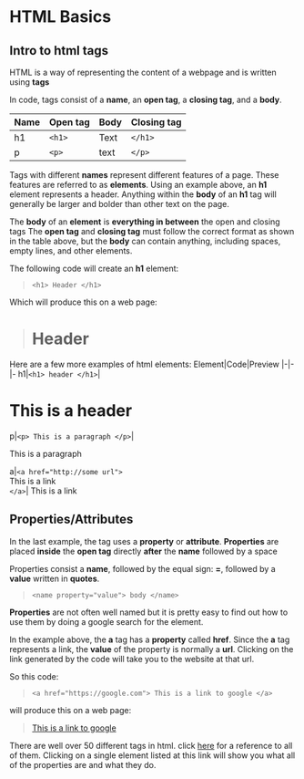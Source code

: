 # HTML Basics

<h2>Intro to html tags</h2>

HTML is a way of representing the content of a webpage and is written using  **tags**

In code, tags consist of a **name**, an **open tag**, a **closing tag**,  and a **body**.

Name|Open tag|Body|Closing tag
|-|-|-|-
h1|`<h1>`|Text|`</h1>`
p|`<p>`|text|`</p>`

Tags with different **names** represent different features of a page. These features are referred to as **elements**. 
Using an example above, an **h1** element represents a header. Anything within the **body** of an **h1** tag will generally be larger and bolder than other text on the page.

The **body** of an **element** is **everything in between** the open and closing tags 
The **open tag** and **closing tag** must follow the correct format as shown in the table above, but the **body** can contain anything, including spaces, empty lines, and other elements.

The following code will create an **h1** element:
> `<h1> Header </h1>`

Which will produce this on a web page:
> <h1> Header </h1>

Here are a few more examples of html elements:
Element|Code|Preview
|-|-|-
h1|`<h1> header </h1>`|<h1> This is a header </h1>
p|`<p> This is a paragraph </p>`|<p> This is a paragraph </p>
a|`<a href="http://some url">` <br/> This is a link <br/>`</a>`|<a> This is a link </a>

<h2>Properties/Attributes</h2>

In the last example, the tag uses a **property** or **attribute**. 
**Properties** are placed **inside** the **open tag** directly **after** the **name** followed by a space

Properties consist a **name**, followed by the equal sign: **=**, followed by a **value** written in **quotes**. 
> `<name property="value"> body </name>`

**Properties** are not often well named but it is pretty easy to find out how to use them by doing a google search for the element. 

In the example above, the **a** tag has a **property** called **href**. Since the **a** tag represents a link, the **value** of the property is normally a **url**.  Clicking on the link generated by the code will take you to the website at that url. 

So this code: 
>`<a href="https://google.com"> This is a link to google </a>`

will produce this on a web page: 
><a href="https://google.com"> This is a link to google </a>

There are well over 50 different tags in html. click [here](https://developer.mozilla.org/en-US/docs/Web/HTML/Element) for a reference to all of them. Clicking on a single element listed at this link will show you what all of the properties are and what they do. 